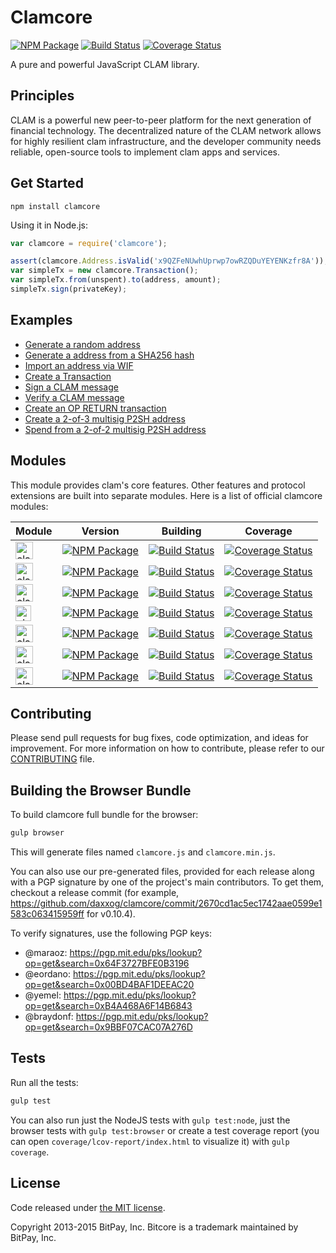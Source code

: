Clamcore
=======

[![NPM Package](https://img.shields.io/npm/v/clamcore.svg?style=flat-square)](https://www.npmjs.org/package/clamcore)
[![Build Status](https://img.shields.io/travis/daxxog/clamcore.svg?branch=master&style=flat-square)](https://travis-ci.org/daxxog/clamcore)
[![Coverage Status](https://img.shields.io/coveralls/daxxog/clamcore.svg?style=flat-square)](https://coveralls.io/r/daxxog/clamcore)


A pure and powerful JavaScript CLAM library.

## Principles

CLAM is a powerful new peer-to-peer platform for the next generation of financial technology. The decentralized nature of the CLAM network allows for highly resilient clam infrastructure, and the developer community needs reliable, open-source tools to implement clam apps and services.

## Get Started

```
npm install clamcore
```

Using it in Node.js:

```javascript
var clamcore = require('clamcore');

assert(clamcore.Address.isValid('x9QZFeNUwhUprwp7owRZQDuYEYENKzfr8A'));
var simpleTx = new clamcore.Transaction();
var simpleTx.from(unspent).to(address, amount);
simpleTx.sign(privateKey);
```

## Examples

* [Generate a random address](https://github.com/daxxog/clamcore/blob/master/docs/examples.md#generate-a-random-address)
* [Generate a address from a SHA256 hash](https://github.com/daxxog/clamcore/blob/master/docs/examples.md#generate-a-address-from-a-sha256-hash)
* [Import an address via WIF](https://github.com/daxxog/clamcore/blob/master/docs/examples.md#import-an-address-via-wif)
* [Create a Transaction](https://github.com/daxxog/clamcore/blob/master/docs/examples.md#create-a-transaction)
* [Sign a CLAM message](https://github.com/daxxog/clamcore/blob/master/docs/examples.md#sign-a-clam-message)
* [Verify a CLAM message](https://github.com/daxxog/clamcore/blob/master/docs/examples.md#verify-a-clam-message)
* [Create an OP RETURN transaction](https://github.com/daxxog/clamcore/blob/master/docs/examples.md#create-an-op-return-transaction)
* [Create a 2-of-3 multisig P2SH address](https://github.com/daxxog/clamcore/blob/master/docs/examples.md#create-a-2-of-3-multisig-p2sh-address)
* [Spend from a 2-of-2 multisig P2SH address](https://github.com/daxxog/clamcore/blob/master/docs/examples.md#spend-from-a-2-of-2-multisig-p2sh-address)


## Modules
This module provides clam's core features. Other features and protocol extensions are built into separate modules. Here is a list of official clamcore modules:

Module | Version | Building | Coverage
-------|---------|----------|---------
<a href="http://github.com/daxxog/clamcore-payment-protocol"><img src="http://clamcore.io/css/images/clamcore-payment-protocol.svg" alt="clamcore-payment-protocol" height="28"></a> | [![NPM Package](https://img.shields.io/npm/v/clamcore-payment-protocol.svg?style=flat-square)](https://www.npmjs.org/package/clamcore-payment-protocol) | [![Build Status](https://img.shields.io/travis/daxxog/clamcore-payment-protocol.svg?branch=master&style=flat-square)](https://travis-ci.org/daxxog/clamcore-payment-protocol) | [![Coverage Status](https://img.shields.io/coveralls/daxxog/clamcore-payment-protocol.svg?style=flat-square)](https://coveralls.io/r/daxxog/clamcore-payment-protocol)
<a href="http://github.com/daxxog/clamcore-p2p"><img src="http://clamcore.io/css/images/clamcore-p2p.svg" alt="clamcore-p2p" height="28"></a> | [![NPM Package](https://img.shields.io/npm/v/clamcore-p2p.svg?style=flat-square)](https://www.npmjs.org/package/clamcore-p2p) | [![Build Status](https://img.shields.io/travis/daxxog/clamcore-p2p.svg?branch=master&style=flat-square)](https://travis-ci.org/daxxog/clamcore-p2p) | [![Coverage Status](https://img.shields.io/coveralls/daxxog/clamcore-p2p.svg?style=flat-square)](https://coveralls.io/r/daxxog/clamcore-p2p?branch=master)
<a href="http://github.com/daxxog/clamcore-mnemonic"><img src="http://clamcore.io/css/images/clamcore-mnemonic.svg" alt="clamcore-mnemonic" height="28"></a> | [![NPM Package](https://img.shields.io/npm/v/clamcore-mnemonic.svg?style=flat-square)](https://www.npmjs.org/package/clamcore-mnemonic) |  [![Build Status](https://img.shields.io/travis/daxxog/clamcore-mnemonic.svg?branch=master&style=flat-square)](https://travis-ci.org/daxxog/clamcore-mnemonic) | [![Coverage Status](https://img.shields.io/coveralls/daxxog/clamcore-mnemonic.svg?style=flat-square)](https://coveralls.io/r/daxxog/clamcore-mnemonic)
<a href="http://github.com/daxxog/clamcore-ecies"><img src="http://clamcore.io/css/images/clamcore-ecies.svg" alt="clamcore-ecies" height="25"></a> | [![NPM Package](https://img.shields.io/npm/v/clamcore-ecies.svg?style=flat-square)](https://www.npmjs.org/package/clamcore-ecies) | [![Build Status](https://img.shields.io/travis/daxxog/clamcore-ecies.svg?branch=master&style=flat-square)](https://travis-ci.org/daxxog/clamcore-ecies) | [![Coverage Status](https://img.shields.io/coveralls/daxxog/clamcore-ecies.svg?style=flat-square)](https://coveralls.io/r/daxxog/clamcore-ecies)
<a href="http://github.com/daxxog/clamcore-channel"><img src="http://clamcore.io/css/images/clamcore-channel.svg" alt="clamcore-channel" height="28"></a> | [![NPM Package](https://img.shields.io/npm/v/clamcore-channel.svg?style=flat-square)](https://www.npmjs.org/package/clamcore-channel) | [![Build Status](https://img.shields.io/travis/daxxog/clamcore-channel.svg?branch=master&style=flat-square)](https://travis-ci.org/daxxog/clamcore-channel) | [![Coverage Status](https://img.shields.io/coveralls/daxxog/clamcore-channel.svg?style=flat-square)](https://coveralls.io/r/daxxog/clamcore-channel)
<a href="http://github.com/daxxog/clamcore-explorers"><img src="http://clamcore.io/css/images/clamcore-explorers.svg" alt="clamcore-explorers" height="28"></a> | [![NPM Package](https://img.shields.io/npm/v/clamcore-explorers.svg?style=flat-square)](https://www.npmjs.org/package/clamcore-explorers) | [![Build Status](https://img.shields.io/travis/daxxog/clamcore-explorers.svg?branch=master&style=flat-square)](https://travis-ci.org/daxxog/clamcore-explorers) | [![Coverage Status](https://img.shields.io/coveralls/daxxog/clamcore-explorers.svg?style=flat-square)](https://coveralls.io/r/daxxog/clamcore-explorers)
<a href="http://github.com/daxxog/clamcore-message"><img src="http://clamcore.io/css/images/clamcore-message.svg" alt="clamcore-message" height="28"></a> | [![NPM Package](https://img.shields.io/npm/v/clamcore-message.svg?style=flat-square)](https://www.npmjs.org/package/clamcore-message) | [![Build Status](https://img.shields.io/travis/daxxog/clamcore-message.svg?branch=master&style=flat-square)](https://travis-ci.org/daxxog/clamcore-message) | [![Coverage Status](https://img.shields.io/coveralls/daxxog/clamcore-message.svg?style=flat-square)](https://coveralls.io/r/daxxog/clamcore-message)

## Contributing

Please send pull requests for bug fixes, code optimization, and ideas for improvement. For more information on how to contribute, please refer to our [CONTRIBUTING](https://github.com/daxxog/clamcore/blob/master/CONTRIBUTING.md) file. 

## Building the Browser Bundle

To build clamcore full bundle for the browser:

```sh
gulp browser
```

This will generate files named `clamcore.js` and `clamcore.min.js`.

You can also use our pre-generated files, provided for each release along with a PGP signature by one of the project's main contributors. To get them, checkout a release commit (for example, https://github.com/daxxog/clamcore/commit/2670cd1ac5ec1742aae0599e1583c063415959ff for v0.10.4).

To verify signatures, use the following PGP keys:
- @maraoz: https://pgp.mit.edu/pks/lookup?op=get&search=0x64F3727BFE0B3196
- @eordano: https://pgp.mit.edu/pks/lookup?op=get&search=0x00BD4BAF1DEEAC20
- @yemel: https://pgp.mit.edu/pks/lookup?op=get&search=0xB4A468A6F14B6843
- @braydonf: https://pgp.mit.edu/pks/lookup?op=get&search=0x9BBF07CAC07A276D

## Tests

Run all the tests:

```sh
gulp test
```

You can also run just the NodeJS tests with `gulp test:node`, just the browser tests with `gulp test:browser`
or create a test coverage report (you can open `coverage/lcov-report/index.html` to visualize it) with `gulp coverage`.

## License

Code released under [the MIT license](https://github.com/daxxog/clamcore/blob/master/LICENSE).

Copyright 2013-2015 BitPay, Inc. Bitcore is a trademark maintained by BitPay, Inc.
